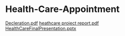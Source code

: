 # Health-Care-Appointment
[Decleration.pdf](https://github.com/rajkumar060301/Health-Care-Appointment/files/8054400/Decleration.pdf)
[heathcare project report.pdf](https://github.com/rajkumar060301/Health-Care-Appointment/files/8054401/heathcare.project.report.pdf)
[HealthCareFinalPresentation.pptx](https://github.com/rajkumar060301/Health-Care-Appointment/files/8054402/HealthCareFinalPresentation.pptx)
